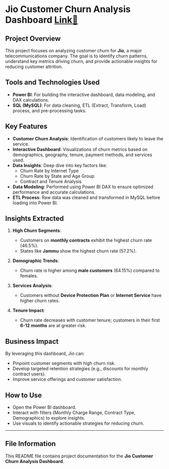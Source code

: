 
# Jio Customer Churn Analysis Dashboard [Link🔗](https://app.powerbi.com/view?r=eyJrIjoiMjg3NzNiYTUtMWI0ZC00NzQxLTg5MTktMTczYjQxOTE3MDU3IiwidCI6ImY1YzRkMWM0LTk4YWYtNDYwMC04ZTcxLThlOTljMzgyNzg0NiIsImMiOjEwfQ%3D%3D)

## Project Overview
This project focuses on analyzing customer churn for **Jio**, a major telecommunications company. The goal is to identify churn patterns, understand key metrics driving churn, and provide actionable insights for reducing customer attrition.

## Tools and Technologies Used
- **Power BI**: For building the interactive dashboard, data modeling, and DAX calculations.
- **SQL (MySQL)**: For data cleaning, ETL (Extract, Transform, Load) process, and pre-processing tasks.

## Key Features
- **Customer Churn Analysis**: Identification of customers likely to leave the service.
- **Interactive Dashboard**: Visualizations of churn metrics based on demographics, geography, tenure, payment methods, and services used.
- **Data Insights**: Deep dive into key factors like:
    - Churn Rate by Internet Type
    - Churn Rate by State and Age Group
    - Contract and Tenure Analysis
- **Data Modeling**: Performed using Power BI DAX to ensure optimized performance and accurate calculations.
- **ETL Process**: Raw data was cleaned and transformed in MySQL before loading into Power BI.

## Insights Extracted
1. **High Churn Segments**:
   - Customers on **monthly contracts** exhibit the highest churn rate (46.5%).
   - States like **Jammu** show the highest churn rate (57.2%).

2. **Demographic Trends**:
   - Churn rate is higher among **male customers** (64.15%) compared to females.

3. **Services Analysis**:
   - Customers without **Device Protection Plan** or **Internet Service** have higher churn rates.

4. **Tenure Impact**:
   - Churn rate decreases with customer tenure; customers in their first **6-12 months** are at greater risk.

## Business Impact
By leveraging this dashboard, Jio can:
- Pinpoint customer segments with high churn risk.
- Develop targeted retention strategies (e.g., discounts for monthly contract users).
- Improve service offerings and customer satisfaction.

## How to Use
- Open the Power BI dashboard.
- Interact with filters (Monthly Charge Range, Contract Type, Demographics) to explore insights.
- Use visuals to identify actionable strategies for reducing churn.

---

## File Information
This README file contains project documentation for the **Jio Customer Churn Analysis Dashboard**. 
